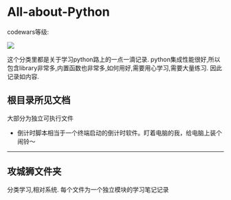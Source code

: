 # All-about-Python
codewars等级:

![](https://www.codewars.com/users/rovesoul/badges/small)

这个分类里都是关于学习python路上的一点一滴记录.
python集成性能很好,所以包含library非常多,内置函数也非常多,如何用好,需要用心学习,需要大量练习.
因此记录如内容.
## 根目录所见文档

大部分为独立可执行文件
- 倒计时脚本相当于一个终端启动的倒计时软件。盯着电脑的我，给电脑上装个闹铃～

---

## 攻城狮文件夹

分类学习,相对系统.
每个文件为一个独立模块的学习笔记记录
